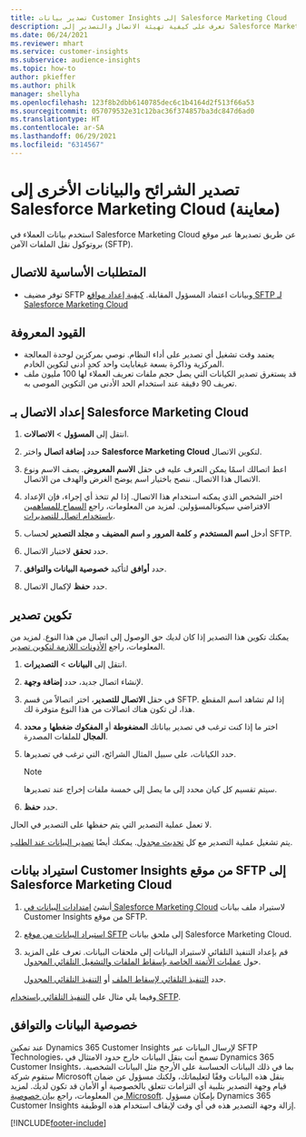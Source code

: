 ```yaml
---
title: تصدير بيانات Customer Insights إلى Salesforce Marketing Cloud
description: تعرف على كيفية تهيئة الاتصال والتصدير إلى Salesforce Marketing Cloud.
ms.date: 06/24/2021
ms.reviewer: mhart
ms.service: customer-insights
ms.subservice: audience-insights
ms.topic: how-to
author: pkieffer
ms.author: philk
manager: shellyha
ms.openlocfilehash: 123f8b2dbb6140785dec6c1b4164d2f513f66a53
ms.sourcegitcommit: 057079532e31c12bac36f374857ba3dc847d6ad0
ms.translationtype: HT
ms.contentlocale: ar-SA
ms.lasthandoff: 06/29/2021
ms.locfileid: "6314567"
---
```

# <a name="export-segments-and-other-data-to-salesforce-marketing-cloud-preview"></a>تصدير الشرائح والبيانات الأخرى إلى Salesforce Marketing Cloud (معاينة)

استخدم بيانات العملاء في Salesforce Marketing Cloud عن طريق تصديرها عبر موقع بروتوكول نقل الملفات الآمن (SFTP).

## <a name="prerequisites-for-connection"></a>المتطلبات الأساسية للاتصال

- توفر مضيف SFTP وبيانات اعتماد المسؤول المقابلة. [كيفية إعداد مواقع SFTP لـ Salesforce Marketing Cloud](https://help.salesforce.com/articleView?id=sf.mc_es_configure_enhanced_ftp.htm&type=5) 

## <a name="known-limitations"></a>القيود المعروفة

- يعتمد وقت تشغيل أي تصدير على أداء النظام. نوصي بمركزين لوحدة المعالجة المركزية وذاكرة بسعة غيغابايت واحد كحدٍ أدنى لتكوين الخادم. 
- قد يستغرق تصدير الكيانات التي يصل حجم ملفات تعريف العملاء لها 100 مليون ملف تعريف 90 دقيقة عند استخدام الحد الأدنى من التكوين الموصى به. 

## <a name="set-up-the-connection-to-salesforce-marketing-cloud"></a>إعداد الاتصال بـ Salesforce Marketing Cloud

1. انتقل إلى **المسؤول** > **الاتصالات**.

1. حدد **إضافة اتصال** واختر **Salesforce Marketing Cloud** لتكوين الاتصال.

1. اعط اتصالك اسمًا يمكن التعرف عليه في حقل **الاسم المعروض**. يصف الاسم ونوع الاتصال هذا الاتصال. ننصح باختيار اسم يوضح الغرض والهدف من الاتصال.

1. اختر الشخص الذي يمكنه استخدام هذا الاتصال. إذا لم تتخذ أي إجراء، فإن الإعداد الافتراضي سيكونالمسؤولين. لمزيد من المعلومات، راجع [السماح للمساهمين باستخدام اتصال للتصديرات](connections.md#allow-contributors-to-use-a-connection-for-exports).

1. أدخل **اسم المستخدم** و **كلمة المرور** و **اسم المضيف** و **مجلد التصدير** لحساب SFTP.

1. حدد **تحقق** لاختبار الاتصال.

1. حدد **أوافق** لتأكيد **خصوصية البيانات والتوافق‬**.

1. حدد **حفظ** لإكمال الاتصال.

## <a name="configure-an-export"></a>تكوين تصدير

يمكنك تكوين هذا التصدير إذا كان لديك حق الوصول إلى اتصال من هذا النوع. لمزيد من المعلومات، راجع [الأذونات اللازمة لتكوين تصدير](export-destinations.md#set-up-a-new-export).

1. انتقل إلى **البيانات** > **التصديرات**.

1. لإنشاء اتصال جديد، حدد **إضافة وجهة**.

1. في حقل **الاتصال للتصدير**، اختر اتصالاً من قسم SFTP. إذا لم تشاهد اسم المقطع هذا، لن تكون هناك اتصالات من هذا النوع متوفرة لك.

1. اختر ما إذا كنت ترغب في تصدير بياناتك **المضغوطة** أو **المفكوك ضغطها** و **محدد المجال** للملفات المصدرة.

1. حدد الكيانات، على سبيل المثال الشرائح، التي ترغب في تصديرها.

   > [!NOTE]
   > سيتم تقسيم كل كيان محدد إلى ما يصل إلى خمسة ملفات إخراج عند تصديرها. 

1. حدد **حفظ**.

لا تعمل عملية التصدير التي يتم حفظها على التصدير في الحال.

يتم تشغيل عملية التصدير مع كل [تحديث مجدول](system.md#schedule-tab). يمكنك أيضًا [تصدير البيانات عند الطلب](export-destinations.md#run-exports-on-demand). 

## <a name="import-customer-insights-data-from-sftp-location-to-salesforce-marketing-cloud"></a>استيراد بيانات Customer Insights من موقع SFTP إلى Salesforce Marketing Cloud

1. أنشئ [امتدادات البيانات في Salesforce Marketing Cloud](https://help.salesforce.com/articleView?id=sf.mc_es_create_data_extension.htm&type=5) لاستيراد ملف بيانات Customer Insights من موقع SFTP.

2. [استيراد البيانات من موقع SFTP](https://help.salesforce.com/articleView?id=sf.mc_es_import_data_extension_classic.htm&type=5) إلى ملحق بيانات Salesforce Marketing Cloud. 

3. قم بإعداد التنفيذ التلقائي لاستيراد البيانات إلى ملحقات البيانات. تعرف على المزيد حول [عمليات الأتمتة الخاصة بإسقاط الملفات والتشغيل التلقائي المجدول](https://help.salesforce.com/articleView?id=sf.mc_as_triggered_automations.htm&type=5).

   حدد [التنفيذ التلقائي لإسقاط الملف](https://help.salesforce.com/articleView?id=sf.mc_as_define_a_triggered_automation.htm&type=5) أو [التنفيذ التلقائي المجدول](https://help.salesforce.com/articleView?id=sf.mc_as_define_a_scheduled_automation.htm&type=5). 

وفيما يلي مثال على [التنفيذ التلقائي باستخدام SFTP](https://help.salesforce.com/articleView?id=sf.mc_as_ftp_and_triggered_automation_scenario.htm&type=5).

## <a name="data-privacy-and-compliance"></a>خصوصية البيانات والتوافق

عند تمكين Dynamics 365 Customer Insights لإرسال البيانات عبر SFTP Technologies، تسمح أنت بنقل البيانات خارج حدود الامتثال في Dynamics 365 Customer Insights، بما في ذلك البيانات الحساسة على الأرجح مثل البيانات الشخصية. ستقوم شركة Microsoft بنقل هذه البيانات وفقًا لتعليماتك، ولكنك مسؤول عن ضمان قيام وجهة التصدير بتلبية أي التزامات تتعلق بالخصوصية أو الأمان قد تكون لديك. لمزيد من المعلومات، راجع [بيان خصوصية Microsoft](https://go.microsoft.com/fwlink/?linkid=396732).
بإمكان مسؤول Dynamics 365 Customer Insights إزالة وجهة التصدير هذه في أي وقت لإيقاف استخدام هذه الوظيفة.

[!INCLUDE[footer-include](../includes/footer-banner.md)]
